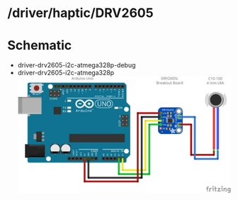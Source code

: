 /driver/haptic/DRV2605 
======================

# Schematic
* driver-drv2605-i2c-atmega328p-debug
* driver-drv2605-i2c-atmega328p
![driver-drv2605-i2c-atmega328p.png](driver-drv2605-i2c-atmega328p.png)
